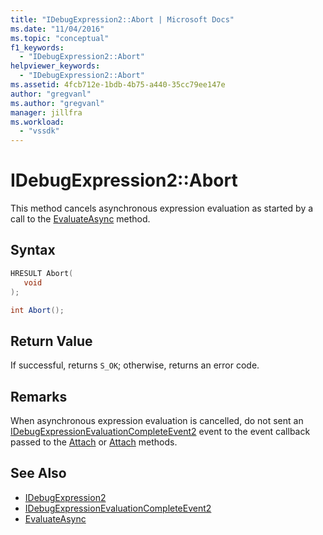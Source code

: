 ```yaml
---
title: "IDebugExpression2::Abort | Microsoft Docs"
ms.date: "11/04/2016"
ms.topic: "conceptual"
f1_keywords:
  - "IDebugExpression2::Abort"
helpviewer_keywords:
  - "IDebugExpression2::Abort"
ms.assetid: 4fcb712e-1bdb-4b75-a440-35cc79ee147e
author: "gregvanl"
ms.author: "gregvanl"
manager: jillfra
ms.workload:
  - "vssdk"
---
```

# IDebugExpression2::Abort
This method cancels asynchronous expression evaluation as started by a call to the [EvaluateAsync](../../../extensibility/debugger/reference/idebugexpression2-evaluateasync.md) method.

## Syntax

```cpp
HRESULT Abort(
   void
);
```

```csharp
int Abort();
```

## Return Value
 If successful, returns `S_OK`; otherwise, returns an error code.

## Remarks
 When asynchronous expression evaluation is cancelled, do not sent an [IDebugExpressionEvaluationCompleteEvent2](../../../extensibility/debugger/reference/idebugexpressionevaluationcompleteevent2.md) event to the event callback passed to the [Attach](../../../extensibility/debugger/reference/idebugprogram2-attach.md) or [Attach](../../../extensibility/debugger/reference/idebugengine2-attach.md) methods.

## See Also
- [IDebugExpression2](../../../extensibility/debugger/reference/idebugexpression2.md)
- [IDebugExpressionEvaluationCompleteEvent2](../../../extensibility/debugger/reference/idebugexpressionevaluationcompleteevent2.md)
- [EvaluateAsync](../../../extensibility/debugger/reference/idebugexpression2-evaluateasync.md)